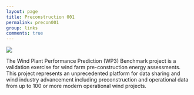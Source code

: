 ```yaml
---
layout: page
title: Preconstruction 001
permalink: precon001
group: links
comments: true
---
```



<div class="mdl-grid">
  <div class="mdl-cell mdl-cell--12-col">
  <img src="{{ site.baseurl }}/assets/images/wind_corn2.jpg" class="img-responsive">
  </div>

  <div class="mdl-cell mdl-cell--12-col">
  <p>
  The Wind Plant Performance Prediction (WP3) Benchmark project is a validation exercise for wind farm pre-construction energy assessments. This project represents an unprecedented platform for data sharing and wind industry advancement including preconstruction and operational data from up to 100 or more modern operational wind projects.
  </p>
  </div>
</div>
